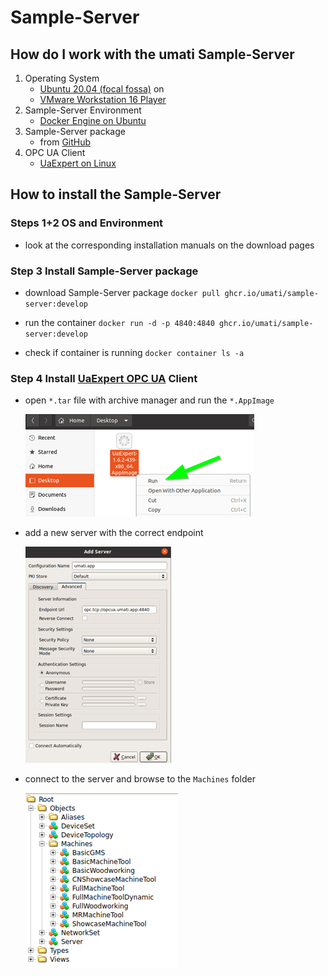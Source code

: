 # Sample-Server

## How do I work with the umati Sample-Server

1. Operating System
   - [Ubuntu 20.04 (focal fossa)](https://ubuntu.com/download/desktop) on
   - [VMware Workstation 16 Player](https://www.vmware.com/de/products/workstation-player.html)
2. Sample-Server Environment
   - [Docker Engine on Ubuntu](https://docs.docker.com/engine/install/ubuntu/)
3. Sample-Server package
   - from [GitHub](https://github.com/umati/Sample-Server/pkgs/container/sample-server)
4. OPC UA Client
   - [UaExpert on Linux](https://www.unified-automation.com/de/downloads/opc-ua-clients/uaexpert.html)

## How to install the Sample-Server

### Steps 1+2 OS and Environment

- look at the corresponding installation manuals on the download pages

### Step 3 Install Sample-Server package

- download Sample-Server package
    `docker pull ghcr.io/umati/sample-server:develop`

- run the container
    `docker run -d -p 4840:4840 ghcr.io/umati/sample-server:develop`

- check if container is running
    `docker container ls -a`

### Step 4 Install [UaExpert OPC UA](https://www.unified-automation.com/products/development-tools/uaexpert.html) Client

- open `*.tar` file with archive manager and run the `*.AppImage`
  
  ![RunAppImg](assets/RunAppImg.png)

- add a new server with the correct endpoint
  
  ![AddServer](assets/AddServer.png)

- connect to the server and browse to the `Machines` folder
  
  ![ConnectAndBrowse](assets/ConnectAndBrowse.png)

